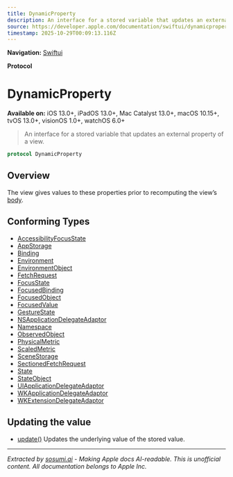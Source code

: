 ```yaml
---
title: DynamicProperty
description: An interface for a stored variable that updates an external property of a view.
source: https://developer.apple.com/documentation/swiftui/dynamicproperty
timestamp: 2025-10-29T00:09:13.116Z
---
```


**Navigation:** [Swiftui](/documentation/swiftui)

**Protocol**

# DynamicProperty

**Available on:** iOS 13.0+, iPadOS 13.0+, Mac Catalyst 13.0+, macOS 10.15+, tvOS 13.0+, visionOS 1.0+, watchOS 6.0+

> An interface for a stored variable that updates an external property of a view.

```swift
protocol DynamicProperty
```

## Overview

The view gives values to these properties prior to recomputing the view’s [body](/documentation/swiftui/view/body-8kl5o).

## Conforming Types

- [AccessibilityFocusState](/documentation/swiftui/accessibilityfocusstate)
- [AppStorage](/documentation/swiftui/appstorage)
- [Binding](/documentation/swiftui/binding)
- [Environment](/documentation/swiftui/environment)
- [EnvironmentObject](/documentation/swiftui/environmentobject)
- [FetchRequest](/documentation/swiftui/fetchrequest)
- [FocusState](/documentation/swiftui/focusstate)
- [FocusedBinding](/documentation/swiftui/focusedbinding)
- [FocusedObject](/documentation/swiftui/focusedobject)
- [FocusedValue](/documentation/swiftui/focusedvalue)
- [GestureState](/documentation/swiftui/gesturestate)
- [NSApplicationDelegateAdaptor](/documentation/swiftui/nsapplicationdelegateadaptor)
- [Namespace](/documentation/swiftui/namespace)
- [ObservedObject](/documentation/swiftui/observedobject)
- [PhysicalMetric](/documentation/swiftui/physicalmetric)
- [ScaledMetric](/documentation/swiftui/scaledmetric)
- [SceneStorage](/documentation/swiftui/scenestorage)
- [SectionedFetchRequest](/documentation/swiftui/sectionedfetchrequest)
- [State](/documentation/swiftui/state)
- [StateObject](/documentation/swiftui/stateobject)
- [UIApplicationDelegateAdaptor](/documentation/swiftui/uiapplicationdelegateadaptor)
- [WKApplicationDelegateAdaptor](/documentation/swiftui/wkapplicationdelegateadaptor)
- [WKExtensionDelegateAdaptor](/documentation/swiftui/wkextensiondelegateadaptor)

## Updating the value

- [update()](/documentation/swiftui/dynamicproperty/update()) Updates the underlying value of the stored value.

---

*Extracted by [sosumi.ai](https://sosumi.ai) - Making Apple docs AI-readable.*
*This is unofficial content. All documentation belongs to Apple Inc.*
